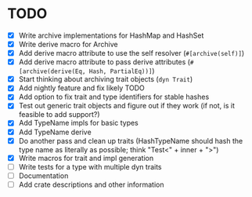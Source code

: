 # TODO

- [x] Write archive implementations for HashMap and HashSet
- [x] Write derive macro for Archive
- [x] Add derive macro attribute to use the self resolver (`#[archive(self)]`)
- [x] Add derive macro attribute to pass derive attributes (`#[archive(derive(Eq, Hash, PartialEq))]`) 
- [x] Start thinking about archiving trait objects (`dyn Trait`)
- [x] Add nightly feature and fix likely TODO
- [x] Add option to fix trait and type identifiers for stable hashes
- [x] Test out generic trait objects and figure out if they work (if not, is it feasible to add support?)
- [x] Add TypeName impls for basic types
- [x] Add TypeName derive
- [x] Do another pass and clean up traits (HashTypeName should hash the type name as literally as possible; think "Test<" + inner + ">")
- [x] Write macros for trait and impl generation
- [ ] Write tests for a type with multiple dyn traits
- [ ] Documentation
- [ ] Add crate descriptions and other information